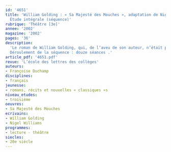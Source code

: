 ```yaml
---
id: '4651'
title: 'William Golding : « Sa Majesté des Mouches », adaptation de Nigel Williams.
  Étude intégrale (séquence)'
rubrique: 'Théâtre [3e]'
annee: '2002'
magazine: '2002'
pages: '36'
description: 
  'Le roman de William Golding, qui, de l’aveu de son auteur, n’était pas destiné à un jeune public, doit en partie son succès à ce que plusieurs topoï littéraires trouvent en lui une illustration originale, et, de ce fait, il apparaît tout naturellement sur la liste des titres recommandés par le ministère de l’Éducation nationale en accompagnement des programmes de français. Cependant, la densité du roman constitue un obstacle sérieux pour l’enseignant soucieux de conserver à sa séquence des limites raisonnables sans escamoter la complexité de l’œuvre. En publiant l’adaptation théâtrale de Nigel Williams, L’École des loisirs met à la disposition d’un public de jeunes lecteurs un texte plus accessible dans sa forme que le roman et tout aussi fort, puisque la catharsis du théâtre se substitue à la fonction poétique de l’écriture romanesque.
  Déroulement de la séquence : douze séances .'
article_pdf: '4651.pdf'
revue: 'L’école des lettres des collèges'
auteurs:
- Françoise Duchamp
disciplines:
- français
jeunesse:
- romans, récits et nouvelles « classiques »s
niveau_etudes:
- troisième
oeuvres:
- Sa Majesté des Mouches
ecrivains:
- William Golding
- Nigel Williams
programmes:
- lecture - théâtre
siecles:
- 20e siècle
---
```


